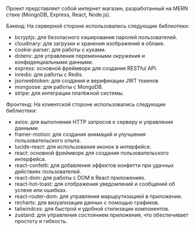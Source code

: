 Проект представляет собой интернет магазин, разработанный на MERN стеке (MongoDB, Express, React, Node.js).

Бэкенд:
На серверной стороне использовались следующие библиотеки:
- bcryptjs: для безопасного хэширования паролей пользователей.
- cloudinary: для загрузки и хранения изображений в облаке.
- cookie-parser: для работы с куками.
- dotenv: для управления переменными окружения и конфиденциальными данными.
- express: основной фреймворк для создания RESTful API.
- ioredis: для работы с Redis.
- jsonwebtoken: для создания и верификации JWT токенов
- mongoose: для работы с MongoDB.
- stripe: для интеграции платёжной системы.

Фронтенд:
На клиентской стороне использовались следующие библиотеки:
- axios: для выполнения HTTP запросов к серверу и управления данными.
- framer-motion: для создания анимаций и улучшения пользовательского опыта.
- lucide-react: для использования иконок в интерфейсе.
- react: основной фреймворк для создания пользовательского интерфейса.
- react-confetti: для добавления эффектов конфетти при удачных действиях пользователей.
- react-dom: для работы с DOM в React приложениях.
- react-hot-toast: для отображения уведомлений и сообщений об успехе или ошибках.
- react-router-dom: для управления маршрутизацией в приложении.
- recharts: для визуализации данных с помощью графиков.
- tailwindcss: для быстрой и удобной стилизации компонентов.
- zustand: для управления состоянием приложения, что обеспечивает простоту и гибкость.